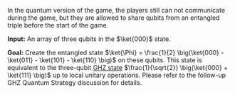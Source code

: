 In the quantum version of the game, the players still can not communicate during the game, but they are allowed to share
qubits from an entangled triple before the start of the game.

**Input:**
An array of three qubits in the $\ket{000}$ state.

**Goal:**
Create the entangled state $\ket{\Phi} = \frac{1}{2} \big(\ket{000} - \ket{011} - \ket{101} - \ket{110} \big)$ on these qubits.
This state is equivalent to the three-qubit [GHZ state](https://en.wikipedia.org/wiki/Greenberger%E2%80%93Horne%E2%80%93Zeilinger_state)
$\frac{1}{\sqrt{2}} \big(\ket{000} + \ket{111} \big)$ up to local unitary operations.
Please refer to the follow-up GHZ Quantum Strategy discussion for details.
